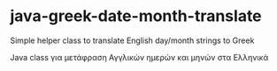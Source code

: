 java-greek-date-month-translate
===============================

Simple helper class to translate English day/month strings to Greek

Java class για μετάφραση Αγγλικών ημερών και μηνών στα Ελληνικά
